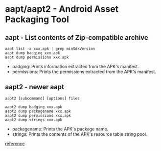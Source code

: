 # aapt/aapt2 - Android Asset Packaging Tool

## aapt - List contents of Zip-compatible archive

`aapt list -a xxx.apk | grep minSdkVersion`  
`aapt dump badging xxx.apk`  
`aapt dump permissions xxx.apk`  

+ badging: Prints information extracted from the APK's manifest.
+ permissions: Prints the permissions extracted from the APK's manifest.  

## aapt2 - newer aapt

`aapt2 [subcommand] [options] files`  

`aapt2 dump badging xxx.apk`  
`aapt2 dump packagename xxx.apk`  
`aapt2 dump permissions xxx.apk`  
`aapt2 dump strings xxx.apk`

+ packagename: Prints the APK's package name.  
+ strings: Prints the contents of the APK's resource table string pool.

[reference](https://developer.android.com/tools/aapt2)  
